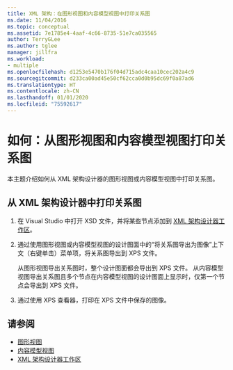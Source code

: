 ```yaml
---
title: XML 架构：在图形视图和内容模型视图中打印关系图
ms.date: 11/04/2016
ms.topic: conceptual
ms.assetid: 7e1785e4-4aaf-4c66-8735-51e7ca035565
author: TerryGLee
ms.author: tglee
manager: jillfra
ms.workload:
- multiple
ms.openlocfilehash: d1253e5470b176f04d715adc4caa10cec202a4c9
ms.sourcegitcommit: d233ca00ad45e50cf62cca0d0b95dc69f0a87ad6
ms.translationtype: HT
ms.contentlocale: zh-CN
ms.lasthandoff: 01/01/2020
ms.locfileid: "75592617"
---
```

# <a name="how-to-print-diagrams-from-the-graph-view-and-the-content-model-view"></a>如何：从图形视图和内容模型视图打印关系图

本主题介绍如何从 XML 架构设计器的图形视图或内容模型视图中打印关系图。

## <a name="to-print-diagrams-from-the-xml-schema-designer"></a>从 XML 架构设计器中打印关系图

1. 在 Visual Studio 中打开 XSD 文件，并将某些节点添加到 [XML 架构设计器工作区](../xml-tools/xml-schema-designer-workspace.md)。

2. 通过使用图形视图或内容模型视图的设计图面中的“将关系图导出为图像”上下文（右键单击）菜单项，将关系图导出到 XPS 文件。

     从图形视图导出关系图时，整个设计图面都会导出到 XPS 文件。 从内容模型视图导出关系图且多个节点在内容模型视图的设计图面上显示时，仅第一个节点会导出到 XPS 文件。

3. 通过使用 XPS 查看器，打印在 XPS 文件中保存的图像。

## <a name="see-also"></a>请参阅

- [图形视图](../xml-tools/graph-view.md)
- [内容模型视图](../xml-tools/content-model-view.md)
- [XML 架构设计器工作区](../xml-tools/xml-schema-designer-workspace.md)
